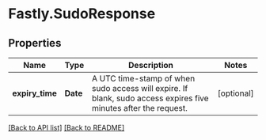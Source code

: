 # Fastly.SudoResponse

## Properties

Name | Type | Description | Notes
------------ | ------------- | ------------- | -------------
**expiry_time** | **Date** | A UTC time-stamp of when sudo access will expire. If blank, sudo access expires five minutes after the request. | [optional] 


[[Back to API list]](../../README.md#endpoints) [[Back to README]](../../README.md)
